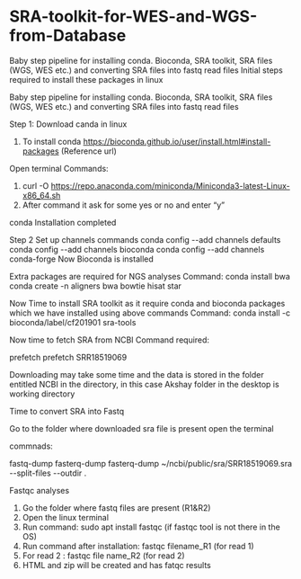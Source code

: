# SRA-toolkit-for-WES-and-WGS-from-Database
Baby step pipeline for installing conda. Bioconda, SRA toolkit, SRA files (WGS, WES etc.) and converting SRA files into fastq read files 
Initial steps required to install these packages in linux 

Baby step pipeline for installing conda. Bioconda, SRA toolkit, SRA files (WGS, WES etc.) and converting SRA files into fastq read files 


Step 1: Download canda in linux
1. To install conda https://bioconda.github.io/user/install.html#install-packages (Reference url)

 Open terminal
Commands:
1. curl -O https://repo.anaconda.com/miniconda/Miniconda3-latest-Linux-x86_64.sh
2. After command it ask for some yes or no and enter “y”

 conda Installation completed 

Step 2
Set up channels commands
conda config --add channels defaults
conda config --add channels bioconda
conda config --add channels conda-forge
Now Bioconda is installed

Extra packages are required for NGS analyses
Command: 
conda install bwa
conda create -n aligners bwa bowtie hisat star

Now Time to install SRA toolkit as it require conda and bioconda packages which we have installed using above commands
Command: 
conda install -c bioconda/label/cf201901 sra-tools

Now time to fetch SRA from NCBI
Command required:

prefetch
prefetch SRR18519069

Downloading may take some time and the data is stored in the folder entitled NCBI in the directory, in this case Akshay folder in the desktop is working directory


Time to convert SRA into Fastq

Go to the folder where downloaded sra file is present
open the terminal 


commnads:

fastq-dump
fasterq-dump
fasterq-dump ~/ncbi/public/sra/SRR18519069.sra --split-files --outdir .





Fastqc analyses

1.	Go the folder where fastq files are present (R1&R2)
2.	Open the linux terminal
3.	Run command: sudo  apt install fastqc (if fastqc tool is not there in the OS)
4.	Run command after installation: fastqc filename_R1 (for read 1)
5.	For read 2 : fastqc file name_R2 (for read 2)
6.	HTML and zip will be created and has fatqc results

